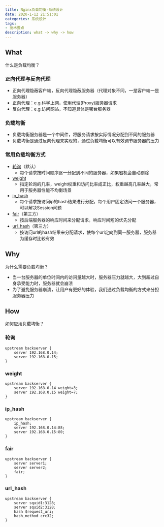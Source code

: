 ```yaml
---
title: Nginx负载均衡-系统设计
date: 2020-1-12 21:51:01
categories: 系统设计
tags: 
- 技术要点
description: what -> why -> how
---
```


## What
什么是负载均衡？

### 正向代理与反向代理
- 正向代理隐蔽客户端，反向代理隐蔽服务器（代理对象不同，一是客户端一是服务器）
- 正向代理：e.g.科学上网，使用代理(Proxy)服务器请求
- 反向代理：e.g.访问网站，不知道具体是哪台服务器

### 负载均衡
- 负载均衡服务器是一个中间件，将服务请求按实际情况分配到不同的服务器
- 负载均衡是通过反向代理来实现的，通过负载均衡可以有效调节服务器的压力

### 常用负载均衡方式
- [轮询](#轮询)（默认）
    - 每个请求按时间顺序逐一分配到不同的服务器，如果宕机会自动剔除
- [weight](#weight)
    - 指定轮询的几率，weight权重和访问比率成正比，权重越高几率越大，常用于服务器性能不均衡场景
- [ip_hash](#ip_hash)
    - 每个请求按访问ip的hash结果进行分配，每个用户固定访问一个服务器，可以解决Session问题
- [fair](#fair)（第三方）
    - 按后端服务器的响应时间来分配请求，响应时间短的优先分配
- [url_hash](#url_hash)（第三方）
    - 按访问url的hash结果来分配请求，使每个url定向到同一服务器，服务器为缓存时比较有效

## Why
为什么需要负载均衡？
- 当一台服务器的单位时间内的访问量越大时，服务器压力就越大，大到超过自身承受能力时，服务器就会崩溃
- 为了避免服务器崩溃，让用户有更好的体验，我们通过负载均衡的方式来分担服务器压力


## How
如何应用负载均衡？

### 轮询
```
upstream backserver {
    server 192.168.0.14;
    server 192.168.0.15;
}
```

### weight
```
upstream backserver {
    server 192.168.0.14 weight=3;
    server 192.168.0.15 weight=7;
}
```

### ip_hash
```
upstream backserver {
    ip_hash;
    server 192.168.0.14:88;
    server 192.168.0.15:80;
}
```

### fair
```
upstream backserver {
    server server1;
    server server2;
    fair;
}
```

### url_hash
```
upstream backserver {
    server squid1:3128;
    server squid2:3128;
    hash $request_uri;
    hash_method crc32;
}
```
